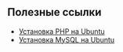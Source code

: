 #

## Полезные ссылки

- [Установка PHP на Ubuntu](https://www.digitalocean.com/community/tutorials/how-to-install-php-8-1-and-set-up-a-local-development-environment-on-ubuntu-22-04)
- [Установка MySQL на Ubuntu](https://www.digitalocean.com/community/tutorials/how-to-install-mysql-on-ubuntu-20-04)
